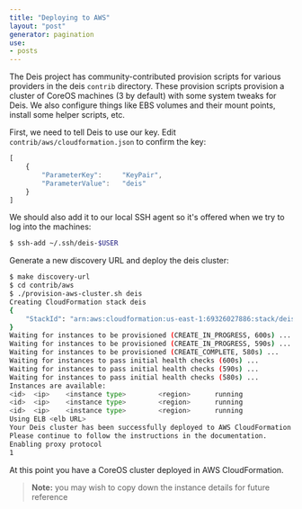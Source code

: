 ```yaml
---
title: "Deploying to AWS"
layout: "post"
generator: pagination
use:
- posts
---
```


The Deis project has community-contributed provision scripts for various providers in the deis `contrib`
directory. These provision scripts provision a cluster of CoreOS machines (3 by default) with some
system tweaks for Deis. We also configure things like EBS volumes and their mount points, install
some helper scripts, etc.

First, we need to tell Deis to use our key. Edit `contrib/aws/cloudformation.json` to confirm the key:

```javascript
[
    {
        "ParameterKey":     "KeyPair",
        "ParameterValue":   "deis"
    }
]
```

We should also add it to our local SSH agent so it's offered when we try to log into the machines:

```sh
$ ssh-add ~/.ssh/deis-$USER
```

Generate a new discovery URL and deploy the deis cluster:

```sh
$ make discovery-url
$ cd contrib/aws
$ ./provision-aws-cluster.sh deis
Creating CloudFormation stack deis
{
    "StackId": "arn:aws:cloudformation:us-east-1:69326027886:stack/deis/<UUID>"
}
Waiting for instances to be provisioned (CREATE_IN_PROGRESS, 600s) ...
Waiting for instances to be provisioned (CREATE_IN_PROGRESS, 590s) ...
Waiting for instances to be provisioned (CREATE_COMPLETE, 580s) ...
Waiting for instances to pass initial health checks (600s) ...
Waiting for instances to pass initial health checks (590s) ...
Waiting for instances to pass initial health checks (580s) ...
Instances are available:
<id>  <ip>    <instance type>        <region>      running
<id>  <ip>    <instance type>        <region>      running
<id>  <ip>    <instance type>        <region>      running
Using ELB <elb URL>
Your Deis cluster has been successfully deployed to AWS CloudFormation and is started.
Please continue to follow the instructions in the documentation.
Enabling proxy protocol
1
```

At this point you have a CoreOS cluster deployed in AWS CloudFormation.

> **Note:** you may wish to copy down the instance details for future reference
